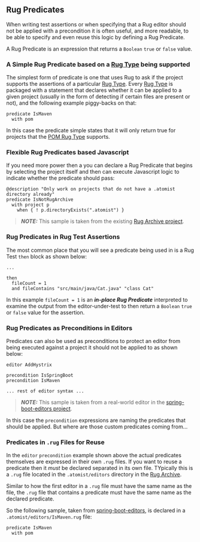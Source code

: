## Rug Predicates

When writing test assertions or when specifying that a Rug editor
should not be applied with a precondition it is often useful, and more
readable, to be able to specify and even reuse this logic by defining
a Rug Predicate.

A Rug Predicate is an expression that returns a `Boolean` `true` or
`false` value.

### A Simple Rug Predicate based on a [Rug Type][types] being supported

The simplest form of predicate is one that uses Rug to ask if the
project supports the assertions of a
particular [Rug Type][types]. Every [Rug Type][types] is packaged with
a statement that declares whether it can be applied to a given project
(usually in the form of detecting if certain files are present or
not), and the following example piggy-backs on that:

[types]: types/index.md

```
predicate IsMaven
  with pom
```

In this case the predicate simple states that it will only return true
for projects that the [POM Rug Type](types/rug-core-types-pom.md)
supports.

### Flexible Rug Predicates based Javascript

If you need more power then a you can declare a Rug Predicate that
begins by selecting the project itself and then can execute Javascript
logic to indicate whether the predicate should pass:

```
@description "Only work on projects that do not have a .atomist directory already"
predicate IsNotRugArchive
  with project p
    when { ! p.directoryExists(".atomist") }
```

> ***NOTE:*** This sample is taken from the
> existing
> [Rug Archive project](https://github.com/atomist-project-templates/rug-archive).

### Rug Predicates in Rug Test Assertions

The most common place that you will see a predicate being used in is a
Rug Test `then` block as shown below:

```
...

then
  fileCount = 1
  and fileContains "src/main/java/Cat.java" "class Cat"
```

In this example `fileCount = 1` is an ***in-place Rug Predicate***
interpreted to examine the output from the editor-under-test to then
return a `Boolean` `true` or `false` value for the assertion.

 <!-- Include predicates as they are used in Reviewer syntax -->

### Rug Predicates as Preconditions in Editors

Predicates can also be used as preconditions to protect an editor from
being executed against a project it should not be applied to as shown
below:

```
editor AddHystrix

precondition IsSpringBoot
precondition IsMaven

... rest of editor syntax ...

```

> ***NOTE:*** This sample is taken from a real-world editor in
> the [spring-boot-editors project][boot-editors].

[boot-editors]: https://github.com/atomist-rugs/spring-boot-editors

In this case the `precondition` expressions are naming the predicates
that should be applied. But where are those custom predicates coming
from...


### Predicates in `.rug` Files for Reuse

In the `editor` `precondition` example shown above the actual
predicates themselves are expressed in their own `.rug` files. If you
want to reuse a predicate then it *must* be declared separated in its
own file. TYpically this is a `.rug` file located in the
`.atomist/editors` directory in
the [Rug Archive](/rug/rug-archive.md).

Similar to how the first editor in a `.rug` file must have the same
name as the file, the `.rug` file that contains a predicate must have
the same name as the declared predicate.

So the following sample, taken from [spring-boot-editors][is-maven],
is declared in a `.atomist/editors/IsMaven.rug` file:

```
predicate IsMaven
  with pom
```

[is-maven]: https://github.com/atomist-rugs/spring-boot-editors/blob/master/.atomist/editors/IsMaven.rug
